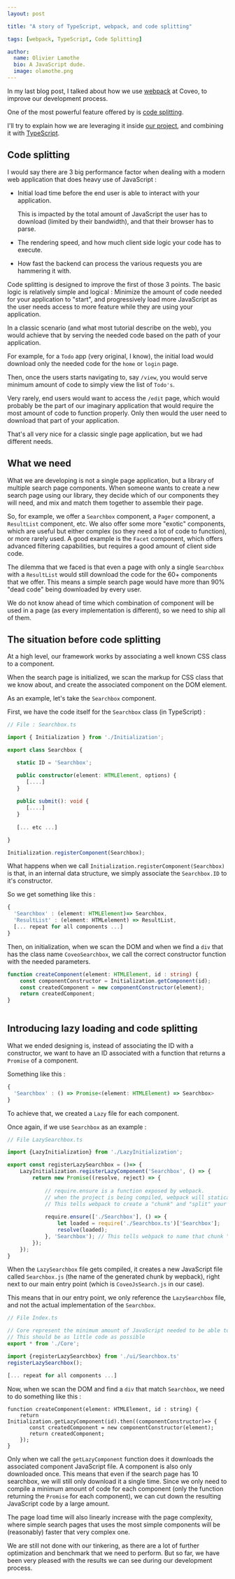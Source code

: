 ```yaml
---
layout: post

title: "A story of TypeScript, webpack, and code splitting"

tags: [webpack, TypeScript, Code Splitting]

author:
  name: Olivier Lamothe
  bio: A JavaScript dude.
  image: olamothe.png
---
```


In my last blog post, I talked about how we use [webpack](https://webpack.js.org) at Coveo, to improve our development process. 

One of the most powerful feature offered by is [code splitting](https://webpack.js.org/guides/code-splitting/).
 
I'll try to explain how we are leveraging it inside [our project](https://coveo.github.io/search-ui/), and combining it with [TypeScript](https://www.typescriptlang.org/).

<!-- more -->

## Code splitting

I would say there are 3 big performance factor when dealing with a modern web application that does heavy use of JavaScript :

* Initial load time before the end user is able to interact with your application. 
  
  This is impacted by the total amount of JavaScript the user has to download (limited by their bandwidth), and that their browser has to parse.    
* The rendering speed, and how much client side logic your code has to execute.
* How fast the backend can process the various requests you are hammering it with.

Code splitting is designed to improve the first of those 3 points. The basic logic is relatively simple and logical : Minimize the amount of code needed for your application to "start", and progressively load more JavaScript as the user needs access to more feature while they are using your application.

In a classic scenario (and what most tutorial describe on the web), you would achieve that by serving the needed code based on the path of your application.

For example, for a `Todo` app (very original, I know), the initial load would download only the needed code for the `home` or `login` page. 

Then, once the users starts navigating to, say `/view`, you would serve minimum amount of code to simply view the list of `Todo's`.

Very rarely, end users would want to access the `/edit` page, which would probably be the part of our imaginary application that would require the most amount of code to function properly. Only then would the user need to download that part of your application.

That's all very nice for a classic single page application, but we had different needs.

## What we need

What we are developing is not a single page application, but a library of multiple search page components. When someone wants to create a new search page using our library, they decide which of our components they will need, and mix and match them together to assemble their page.

So, for example, we offer a `Searchbox` component, a `Pager` component, a `ResultList` component, etc. We also offer some more "exotic" components, which are useful but either complex (so they need a lot of code to function), or more rarely used. A good example is the `Facet` component, which offers advanced filtering capabilities, but requires a good amount of client side code.

The dilemma that we faced is that even a page with only a single `Searchbox` with a `ResultList` would still download the code for the 60+ components that we offer. This means a simple search page would have more than 90% "dead code" being downloaded by every user.

We do not know ahead of time which combination of component will be used in a page (as every implementation is different), so we need to ship all of them.

## The situation before code splitting

At a high level, our framework works by associating a well known CSS class to a component.

When the search page is initialized, we scan the markup for CSS class that we know about, and create the associated component on the DOM element.

As an example, let's take the `Searchbox` component.

First, we have the code itself for the `Searchbox` class (in TypeScript) :

```typescript
// File : Searchbox.ts

import { Initialization } from './Initialization';

export class Searchbox {

   static ID = 'Searchbox';

   public constructor(element: HTMLElement, options) {
      [....]
   }
   
   public submit(): void {
      [....]
   }
   
   [... etc ...]

}

Initialization.registerComponent(Searchbox);

```

What happens when we call `Initialization.registerComponent(Searchbox)` is that, in an internal data structure, we simply associate the `Searchbox.ID` to it's constructor.

So we get something like this  :
 
```typescript
{
  'Searchbox' : (element: HTMLElement)=> Searchbox,
  'ResultList' : (element: HTMLelement) => ResultList,
  [... repeat for all components ...]
}
```

Then, on initialization, when we scan the DOM and when we find a `div` that has the class name `CoveoSearchbox`, we call the correct constructor function with the needed parameters.

```typescript
function createComponent(element: HTMLElement, id : string) {
    const componentConstructor = Initialization.getComponent(id);
    const createdComponent = new componentConstructor(element);
    return createdComponent;
}
 
```

## Introducing lazy loading and code splitting

What we ended designing is, instead of associating the ID with a constructor, we want to have an ID associated with a function that returns a `Promise` of a component.

Something like this : 

```typescript
{
  'Searchbox' : () => Promise<(element: HTMLElement) => Searchbox>
}
```

To achieve that, we created a `Lazy` file for each component.

Once again, if we use `Searchbox` as an example :

```typescript
// File LazySearchbox.ts

import {LazyInitialization} from './LazyInitialization';

export const registerLazySearchbox = ()=> {
    LazyInitialization.registerLazyComponent('Searchbox', () => {
        return new Promise((resolve, reject) => {
        
            // require.ensure is a function exposed by webpack.
            // when the project is being compiled, webpack will statically analyze your code and find those function call
            // This tells webpack to create a "chunk" and "split" your code to create a breakpoint on the './Searchbox.ts' file.
            
            require.ensure(['./Searchbox'], () => {
                let loaded = require('./Searchbox.ts')['Searchbox'];
                resolve(loaded);
            }, 'Searchbox'); // This tells webpack to name that chunk "Searchbox" instead of a random hash generated by webpack.
        });
    });
}

```

When the `LazySearchbox` file gets compiled, it creates a new JavaScript file called `Searchbox.js` (the name of the generated chunk by wepback), right next to our main entry point (which is `CoveoJsSearch.js` in our case).

This means that in our entry point, we only reference the `LazySearchbox` file, and not the actual implementation of the `Searchbox`.

```typescript
// File Index.ts

// Core represent the minimum amount of JavaScript needed to be able to "init" the search page.
// This should be as little code as possible
export * from './Core';

import {registerLazySearchbox} from './ui/Searchbox.ts'
registerLazySearchbox();

[... repeat for all components ...]
```

Now, when we scan the DOM and find a `div` that match `Searchbox`, we need to do something like this :

```
function createComponent(element: HTMLElement, id : string) {
    return Initialization.getLazyComponent(id).then((componentConstructor)=> {
       const createdComponent = new componentConstructor(element);
       return createdComponent;
    });
}
```

Only when we call the `getLazyComponent` function does it downloads the associated component JavaScript file. A component is also only downloaded once. This means that even if the search page has 10 searchbox, we will still only download it a single time.
Since we only need to compile a minimum amount of code for each component (only the function returning the `Promise` for each component), we can cut down the resulting JavaScript code by a large amount.


The page load time will also linearly increase with the page complexity, where simple search pages that uses the most simple components will be (reasonably) faster that very complex one.

We are still not done with our tinkering, as there are a lot of further optimization and benchmark that we need to perform. But so far, we have been very pleased with the results we can see during our development process. 
